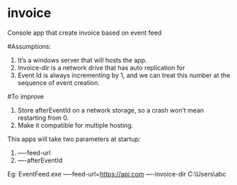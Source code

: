 # invoice
Console app that create invoice based on event feed

#Assumptions:
1. It’s a windows server that will hosts the app.
2. Invoice-dir is a network drive that has auto replication for 
3. Event Id is always incrementing by 1, and we can treat this number at the sequence of event creation.

#To improve
1. Store afterEventId on a network storage, so a crash won’t mean restarting from 0.
2. Make it compatible for multiple hosting.

This apps will take two parameters at startup:
1. —-feed-url
2. —-afterEventId

Eg: EventFeed.exe —-feed-url=https://api.com —-invoice-dir C:\Users\abc
